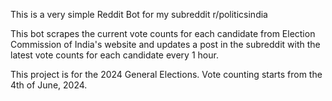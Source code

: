 This is a very simple Reddit Bot for my subreddit r/politicsindia

This bot scrapes the current vote counts for each candidate from Election Commission of India's website and updates a post in the subreddit with the latest vote counts for each candidate every 1 hour.


This project is for the 2024 General Elections. Vote counting starts from the 4th of June, 2024.
